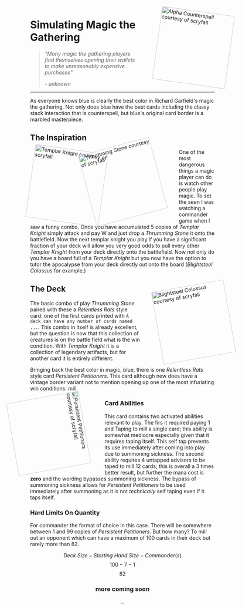 <img align="right" src="https://cards.scryfall.io/large/front/0/d/0df55e3f-14de-46ef-b6b1-616618724d9e.jpg?1559591713" alt="Alpha Counterspell courtesy of scryfall" width="200" style="transform: translate(42px, 18px) rotate(8deg);"/>

# Simulating Magic the Gathering


> *"Many magic the gathering players find themselves opening their wallets to make unreasonably expensive purchases"*
>
> *- unknown*

---

As everyone knows blue is clearly the best color in Richard Garfield's magic the gathering. Not only does blue have the best cards including the classy stack interaction that is counterspell, but blue's original card border is a marbled masterpiece.

## The Inspiration
<span align="left">
<img align="left" src="https://cards.scryfall.io/large/front/3/d/3d5a1bec-9128-4c5e-98c3-317424f892d1.jpg?1721423636" alt="Templar Knight courtesy of scryfall" width="200" style="transform:rotate(8deg);"/>
<img align="left" src="https://cards.scryfall.io/large/front/1/4/14adc0af-de61-4872-916c-3cf480dece46.jpg?1673149437" alt="Thrumming Stone courtesy of scryfall" width="200" style="transform: translate(-50px, -10px) rotate(-15deg);"/>
</span>



One of the most dangerous things a magic player can do is watch other people play magic. To set the seen I was watching a commander game when I saw a funny combo. Once you have accumulated 5 copies of *Templar Knight* simply attack and pay W and just drop a *Thrumming Stone* it onto the battlefield. Now the next templar knight you play if you have a significant fraction of your deck will allow you very good odds to pull every other *Templar Knight* from your deck directly onto the battlefield. Now not only do you have a board full of a *Templar Knight* but you now have the option to tutor the apocalypse from your deck directly out onto the board (*Blightsteel Colossus* for example.)

<img align="right" src="https://cards.scryfall.io/large/front/7/9/7928bb14-7631-4830-a756-26d1ea832ba2.jpg?1562612395" alt="Blightsteel Colossus courtesy of scryfall" width="200" style="transform: translate(42px, 18px) rotate(-10deg);"/>


## The Deck
The basic combo of play *Thrumming Stone* paired with these a *Relentless Rats* style card: one of the first cards printed with `A deck can have any number of cards named ...`. This combo in itself is already excellent, but the question is now that this collection of creatures is on the battle field what is the win condition. With *Templar Knight* it is a collection of legendary artifacts, but for another card it is entirely different.

Bringing back the best color in magic, blue, there is one *Relentless Rats* style card *Persistent Petitioners*. This card although new does have a vintage border variant not to mention opening up one of the most infuriating win conditions: mill.

<img align="left" src="https://cards.scryfall.io/large/front/8/1/81610aa1-d877-4ae0-ae38-cdf8971b7fc0.jpg?1702421583" alt="Persistent Petitioners courtesy of scryfall" width="200" style="transform: translate(-50px, 0px) rotate(80deg);"/>

### Card Abilities
This card contains two activated abilities relevant to play. The firs it required paying 1 and Taping to mill a single card; this ability is somewhat mediocre especially given that it requires taping itself. This self tap prevents its use immediately after coming into play due to summoning sickness. The second ability requires 4 untapped advisors to be taped to mill 12 cards; this is overall a 3 times better result, but further the mana cost is **zero** and the wording bypasses summoning sickness. The bypass of summoning sickness allows for *Persistent Petitioners* to be used immediately after summoning as it is not *technically* self taping even if it taps itself.

### Hard Limits On Quantity
For commander the format of choice in this case. There will be somewhere between 1 and 99 copies of *Persistent Petitioners*. But how many? To mill out an opponent which can have a maximum of 100 cards in their deck but rarely more than 82.

$${Deck\ Size} - {Starting\ Hand\ Size} - {Commander(s)}$$
$$ 100 - 7 - 1$$
$$ 82 $$

<div align="center">

### more coming soon
...
</div>